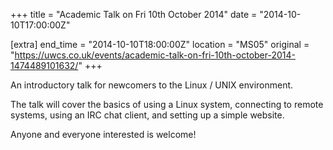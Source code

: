 +++
title = "Academic Talk on Fri 10th October 2014"
date = "2014-10-10T17:00:00Z"

[extra]
end_time = "2014-10-10T18:00:00Z"
location = "MS05"
original = "https://uwcs.co.uk/events/academic-talk-on-fri-10th-october-2014-1474489101632/"
+++

An introductory talk for newcomers to the Linux / UNIX environment.

The talk will cover the basics of using a Linux system, connecting to remote systems, using an IRC chat client, and setting up a simple website.

Anyone and everyone interested is welcome\!

